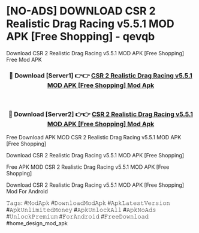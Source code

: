 # [NO-ADS] DOWNLOAD CSR 2 Realistic Drag Racing v5.5.1 MOD APK [Free Shopping] - qevqb
Download CSR 2 Realistic Drag Racing v5.5.1 MOD APK [Free Shopping] Free Mod APK

<div align="center">
<h3>🔴 Download [Server1] 👉👉 <a href="https://apk-comot.site?title=CSR_2_Realistic_Drag_Racing_v5.5.1_MOD_APK_[Free_Shopping]">CSR 2 Realistic Drag Racing v5.5.1 MOD APK [Free Shopping] Mod Apk</a></h3><br>

<h3>🔴 Download [Server2] 👉👉 <a href="https://apk-comot.site?title=CSR_2_Realistic_Drag_Racing_v5.5.1_MOD_APK_[Free_Shopping]">CSR 2 Realistic Drag Racing v5.5.1 MOD APK [Free Shopping] Mod Apk</a></h3>
</div>


Free Download APK MOD CSR 2 Realistic Drag Racing v5.5.1 MOD APK [Free Shopping]

Download CSR 2 Realistic Drag Racing v5.5.1 MOD APK [Free Shopping] 

Free APK MOD CSR 2 Realistic Drag Racing v5.5.1 MOD APK [Free Shopping] 

Download CSR 2 Realistic Drag Racing v5.5.1 MOD APK [Free Shopping] Mod For Android

𝚃𝚊𝚐𝚜: #𝙼𝚘𝚍𝙰𝚙𝚔 #𝙳𝚘𝚠𝚗𝚕𝚘𝚊𝚍𝙼𝚘𝚍𝙰𝚙𝚔 #𝙰𝚙𝚔𝙻𝚊𝚝𝚎𝚜𝚝𝚅𝚎𝚛𝚜𝚒𝚘𝚗 #𝙰𝚙𝚔𝚄𝚗𝚕𝚒𝚖𝚒𝚝𝚎𝚍𝙼𝚘𝚗𝚎𝚢 #𝙰𝚙𝚔𝚄𝚗𝚕𝚘𝚌𝚔𝙰𝚕𝚕 #𝙰𝚙𝚔𝙽𝚘𝙰𝚍𝚜 #𝚄𝚗𝚕𝚘𝚌𝚔𝙿𝚛𝚎𝚖𝚒𝚞𝚖 #𝙵𝚘𝚛𝙰𝚗𝚍𝚛𝚘𝚒𝚍 #𝙵𝚛𝚎𝚎𝙳𝚘𝚠𝚗𝚕𝚘𝚊𝚍 #home_design_mod_apk